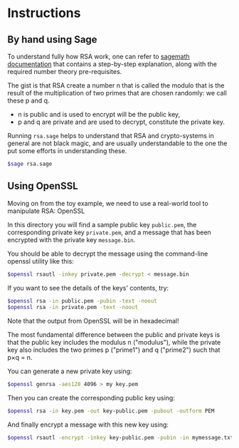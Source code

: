 # Instructions

## By hand using Sage

To understand fully how RSA work, one can refer to [sagemath documentation](http://doc.sagemath.org/html/en/thematic_tutorials/numtheory_rsa.html) that contains a step-by-step explanation, along with the required
number theory pre-requisites.

The gist is that RSA create a number n that is called the modulo that is the
result of the multiplication of two primes that are chosen randomly: we call
these p and q.

* n is public and is used to encrypt will be the public key, 
* p and q are private and are used to decrypt, constitute the private key.

Running `rsa.sage` helps to understand that RSA and crypto-systems in general
are not black magic, and are usually understandable to the one the put some
efforts in understanding these.

```bash
$sage rsa.sage
```

## Using OpenSSL

Moving on from the toy example, we need to use a real-world tool to manipulate RSA: OpenSSL

In this directory you will find a sample public key `public.pem`, the
corresponding private key `private.pem`, and a message that has been encrypted
with the private key `message.bin`.

You should be able to decrypt the message using the command-line openssl
utility like this:

```bash
$openssl rsautl -inkey private.pem -decrypt < message.bin
```

If you want to see the details of the keys' contents, try:

```bash
$openssl rsa -in public.pem -pubin -text -noout
$openssl rsa -in private.pem -text -noout
```

Note that the output from OpenSSL will be in hexadecimal!

The most fundamental difference between the public and private keys is
that the public key includes the modulus n ("modulus"), while the
private key also includes the two primes p ("prime1") and q ("prime2")
such that p×q = n.

You can generate a new private key using:

```bash
$openssl genrsa -aes128 4096 > my key.pem
```

Then you can create the corresponding public key using:
```bash
$openssl rsa -in key.pem -out key-public.pem -pubout -outform PEM 
```

And finally encrypt a message with this new key using:


```bash
$openssl rsautl -encrypt -inkey key-public.pem -pubin -in mymessage.txt -out mymessage.txt.asc
```
